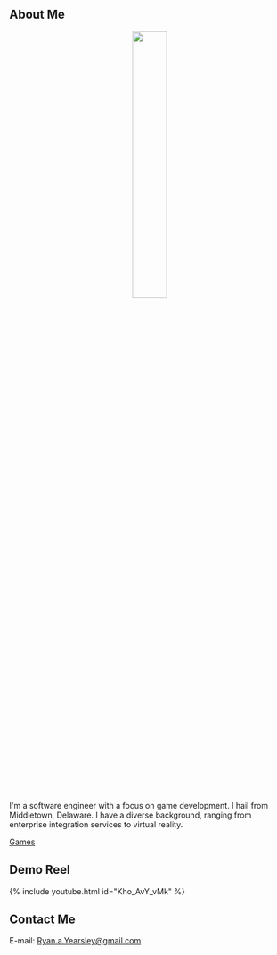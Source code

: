 <link rel="stylesheet" type="text/css" href="https://ryanyearsley.github.io/style.css">

## About Me
<div align="center">
<img  src="docs/assets/images/Yearsley_ProfilePic_Cropped.png"  width="35%" height="35%">
</div>

I'm a software engineer with a focus on game development. I hail from Middletown, Delaware. I have a diverse background, ranging from enterprise integration services  to virtual reality.

[Games](Games.md)


## Demo Reel

{% include youtube.html id="Kho_AvY_vMk" %}


## Contact Me

E-mail: Ryan.a.Yearsley@gmail.com
